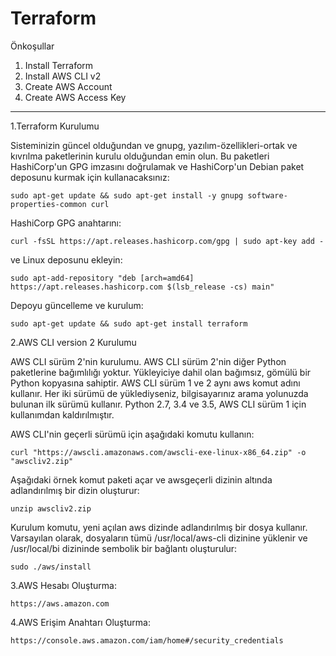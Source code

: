 # Terraform

  Önkoşullar
  1. Install Terraform
  2. Install AWS CLI v2
  3. Create AWS Account
  4. Create AWS Access Key
--------------------------------------
1.Terraform Kurulumu

Sisteminizin güncel olduğundan ve gnupg, yazılım-özellikleri-ortak ve kıvrılma paketlerinin kurulu olduğundan
emin olun. Bu paketleri HashiCorp'un GPG imzasını doğrulamak ve HashiCorp'un Debian paket deposunu
kurmak için kullanacaksınız:

    sudo apt-get update && sudo apt-get install -y gnupg software-properties-common curl

HashiCorp GPG anahtarını:

    curl -fsSL https://apt.releases.hashicorp.com/gpg | sudo apt-key add -
    
ve Linux deposunu ekleyin:

    sudo apt-add-repository "deb [arch=amd64] https://apt.releases.hashicorp.com $(lsb_release -cs) main"

Depoyu güncelleme ve kurulum:

    sudo apt-get update && sudo apt-get install terraform

2.AWS CLI version 2 Kurulumu

AWS CLI sürüm 2'nin kurulumu. AWS CLI sürüm 2'nin diğer Python paketlerine bağımlılığı yoktur. Yükleyiciye
dahil olan bağımsız, gömülü bir Python kopyasına sahiptir. AWS CLI sürüm 1 ve 2 aynı aws komut adını kullanır.
Her iki sürümü de yüklediyseniz, bilgisayarınız arama yolunuzda bulunan ilk sürümü kullanır. Python 2.7, 3.4 ve
3.5, AWS CLI sürüm 1 için kullanımdan kaldırılmıştır.

AWS CLI'nin geçerli sürümü için aşağıdaki komutu kullanın:

    curl "https://awscli.amazonaws.com/awscli-exe-linux-x86_64.zip" -o "awscliv2.zip"

Aşağıdaki örnek komut paketi açar ve awsgeçerli dizinin altında adlandırılmış bir dizin oluşturur:

    unzip awscliv2.zip

Kurulum komutu, yeni açılan aws dizinde adlandırılmış bir dosya kullanır. Varsayılan olarak, dosyaların tümü
/usr/local/aws-cli dizinine yüklenir ve /usr/local/bi dizininde sembolik bir bağlantı oluşturulur:

    sudo ./aws/install


3.AWS Hesabı Oluşturma:

    https://aws.amazon.com


4.AWS Erişim Anahtarı Oluşturma:

    https://console.aws.amazon.com/iam/home#/security_credentials
